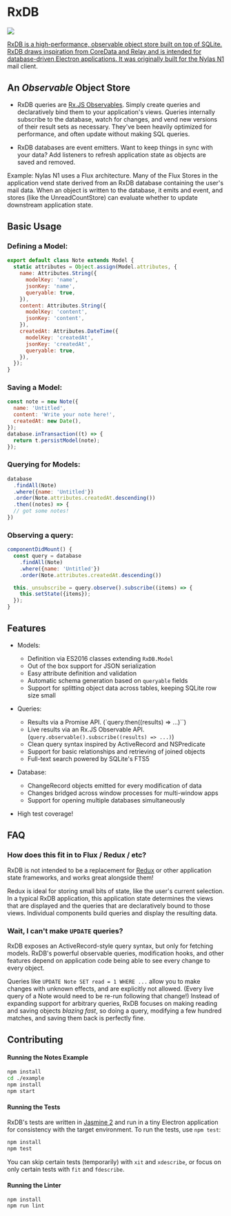 # RxDB

![](https://travis-ci.org/bengotow/electron-RxDB.svg?branch=master) <a href="https://travis-ci.org/bengotow/electron-RxDB">

RxDB is a high-performance, observable object store built on top of SQLite.
RxDB draws inspiration from CoreData and Relay and is intended for
database-driven Electron applications. It was originally built for
the [Nylas N1](https://github.com/nylas/N1) mail client.

## An *Observable* Object Store

- RxDB queries are [Rx.JS Observables](https://github.com/Reactive-Extensions/RxJS).
Simply create queries and declaratively
bind them to your application's views. Queries internally subscribe to the
database, watch for changes, and vend new versions of their result sets as
necessary. They've been heavily optimized for performance, and often update
without making SQL queries.

- RxDB databases are event emitters. Want to keep things in sync with your data?
Add listeners to refresh application state as objects are saved and removed.

Example: Nylas N1 uses a Flux architecture. Many of the Flux Stores in the
application vend state derived from an RxDB database containing the user's
mail data. When an object is written to the database, it emits and event,
and stores (like the UnreadCountStore) can evaluate whether to update
downstream application state.


## Basic Usage

### Defining a Model:

```js
export default class Note extends Model {
  static attributes = Object.assign(Model.attributes, {
    name: Attributes.String({
      modelKey: 'name',
      jsonKey: 'name',
      queryable: true,
    }),
    content: Attributes.String({
      modelKey: 'content',
      jsonKey: 'content',
    }),
    createdAt: Attributes.DateTime({
      modelKey: 'createdAt',
      jsonKey: 'createdAt',
      queryable: true,
    }),
  });
}
```

### Saving a Model:

```js
const note = new Note({
  name: 'Untitled',
  content: 'Write your note here!',
  createdAt: new Date(),
});
database.inTransaction((t) => {
  return t.persistModel(note);
});
```

### Querying for Models:

```js
database
  .findAll(Note)
  .where({name: 'Untitled'})
  .order(Note.attributes.createdAt.descending())
  .then((notes) => {
  // got some notes!
})
```

### Observing a query:

```js
componentDidMount() {
  const query = database
    .findAll(Note)
    .where({name: 'Untitled'})
    .order(Note.attributes.createdAt.descending())

  this._unsubscribe = query.observe().subscribe((items) => {
    this.setState({items});
  });
}
```

## Features

- Models:
  + Definition via ES2016 classes extending `RxDB.Model`
  + Out of the box support for JSON serialization
  + Easy attribute definition and validation
  + Automatic schema generation based on `queryable` fields
  + Support for splitting object data across tables, keeping SQLite row size small

- Queries:
  + Results via a Promise API. (`query.then((results) => ...)``)
  + Live results via an Rx.JS Observable API. (`query.observable().subscribe((results) => ...)`)
  + Clean query syntax inspired by ActiveRecord and NSPredicate
  + Support for basic relationships and retrieving of joined objects
  + Full-text search powered by SQLite's FTS5

- Database:
  + ChangeRecord objects emitted for every modification of data
  + Changes bridged across window processes for multi-window apps
  + Support for opening multiple databases simultaneously

- High test coverage!

## FAQ
### How does this fit in to Flux / Redux / etc?

RxDB is not intended to be a replacement for [Redux](https://github.com/reactjs/redux)
or other application state frameworks, and works great alongside them!

Redux is ideal for storing small bits of state, like the user's current selection.
In a typical RxDB application, this application state determines the views that
are displayed and the queries that are declaratively bound to those views. Individual
components build queries and display the resulting data.

### Wait, I can't make `UPDATE` queries?

RxDB exposes an ActiveRecord-style query syntax, but only for fetching models.
RxDB's powerful observable queries, modification hooks, and other features
depend on application code being able to see every change to every object.

Queries like `UPDATE Note SET read = 1 WHERE ...` allow you to make
changes with unknown effects, and are explicitly not allowed.
(Every live query of a Note would need to be re-run following that change!)
Instead of expanding support for arbitrary queries, RxDB focuses on making
reading and saving objects *blazing fast*, so doing a query, modifying a few
hundred matches, and saving them back is perfectly fine.

## Contributing

#### Running the Notes Example

```bash
npm install
cd ./example
npm install
npm start
```

#### Running the Tests

RxDB's tests are written in [Jasmine 2](jasmine.github.io/2.5/introduction.html)
and run in a tiny Electron application for consistency with the target environment.
To run the tests, use `npm test`:

```bash
npm install
npm test
```

You can skip certain tests (temporarily) with `xit` and `xdescribe`,
or focus on only certain tests with `fit` and `fdescribe`.

#### Running the Linter

```
npm install
npm run lint
```
